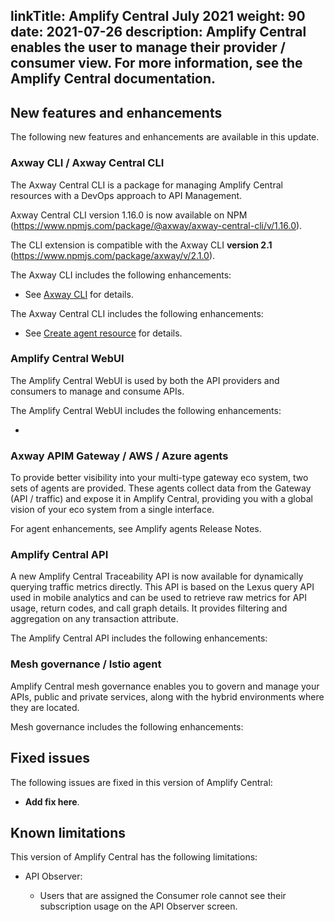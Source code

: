 linkTitle: Amplify Central July 2021
weight: 90
date: 2021-07-26
description: Amplify Central enables the user to manage their provider /
  consumer view. For more information, see the Amplify Central documentation.
---
## New features and enhancements

The following new features and enhancements are available in this update.

### Axway CLI / Axway Central CLI

The Axway Central CLI is a package for managing Amplify Central resources with a DevOps approach to API Management.

Axway Central CLI version 1.16.0 is now available on NPM (<https://www.npmjs.com/package/@axway/axway-central-cli/v/1.16.0>).

The CLI extension is compatible with the Axway CLI **version 2.1** (<https://www.npmjs.com/package/axway/v/2.1.0>).

The Axway CLI includes the following enhancements:

* See [Axway CLI](https://docs.axway.com/bundle/Axway_CLI_allOS_en/page/axway_cli_organization___user_management__oum_.html) for details.

The Axway Central CLI includes the following enhancements:

* See [Create agent resource](/docs/central/env_gw_mgmt/environment_agent_resources#step-3-create-the-agent-resources) for details.

### Amplify Central WebUI

The Amplify Central WebUI is used by both the API providers and consumers to manage and consume APIs.

The Amplify Central WebUI includes the following enhancements:  

* 

### Axway APIM Gateway / AWS / Azure agents

To provide better visibility into your multi-type gateway eco system, two sets of agents are provided. These agents collect data from the Gateway (API / traffic) and expose it in Amplify Central, providing you with a global vision of your eco system from a single interface.

For agent enhancements, see Amplify agents Release Notes.

### Amplify Central API

A new Amplify Central Traceability API is now available for dynamically querying traffic metrics directly. This API is based on the Lexus query API used in mobile analytics and can be used to retrieve raw metrics for API usage, return codes, and call graph details. It provides filtering and aggregation on any transaction attribute.

The Amplify Central API includes the following enhancements:

### Mesh governance / Istio agent

Amplify Central mesh governance enables you to govern and manage your APIs, public and private services, along with the hybrid environments where they are located.

Mesh governance includes the following enhancements:

## Fixed issues

The following issues are fixed in this version of Amplify Central:

* **Add fix here**. 

## Known limitations

This version of Amplify Central has the following limitations:

* API Observer:

    * Users that are assigned the Consumer role cannot see their subscription usage on the API Observer screen.